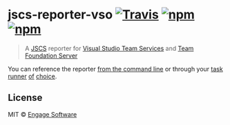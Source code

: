 # jscs-reporter-vso [![Travis](https://img.shields.io/travis/EngageSoftware/jscs-reporter-vso.svg)](https://travis-ci.org/EngageSoftware/jscs-reporter-vso)  [![npm](https://img.shields.io/npm/v/jscs-reporter-vso.svg)](https://www.npmjs.com/package/jscs-reporter-vso) [![npm](https://img.shields.io/npm/l/jscs-reporter-vso.svg)](/license)

> A [JSCS](http://jscs.info/) reporter for [Visual Studio Team Services](https://www.visualstudio.com/products/visual-studio-team-services-vs) and [Team Foundation Server](https://www.visualstudio.com/products/tfs-overview-vs)


You can reference the reporter [from the command line](http://jscs.info/overview#-reporter-r)
or through your [task](https://github.com/jscs-dev/gulp-jscs/) [runner](https://github.com/jscs-dev/grunt-jscs/) [of](https://github.com/kellyselden/broccoli-jscs) [choice](https://github.com/unindented/jscs-loader).


## License

MIT © [Engage Software](http://engagesoftware.com)
